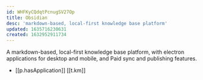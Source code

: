 ```yaml
---
id: WHFKyCQdqtPcnugSV27Op
title: Obsidian
desc: 'markdown-based, local-first knowledge base platform'
updated: 1635716230631
created: 1632952911734
---
```


A markdown-based, local-first knowledge base platform, with electron applications for desktop and mobile, and Paid sync and publishing features. 

- [[p.hasApplication]] [[t.km]] 


